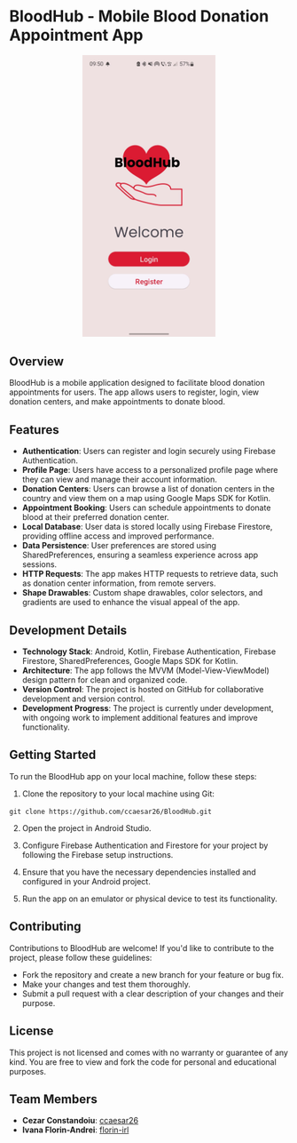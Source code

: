 # BloodHub - Mobile Blood Donation Appointment App

<p align="center">
  <img src="images/welcome.jpg" alt="Welcome page" width="240px"/>
</p>

## Overview

BloodHub is a mobile application designed to facilitate blood donation appointments for users. The app allows users to register, login, view donation centers, and make appointments to donate blood.

## Features

- **Authentication**: Users can register and login securely using Firebase Authentication.
- **Profile Page**: Users have access to a personalized profile page where they can view and manage their account information.
- **Donation Centers**: Users can browse a list of donation centers in the country and view them on a map using Google Maps SDK for Kotlin.
- **Appointment Booking**: Users can schedule appointments to donate blood at their preferred donation center.
- **Local Database**: User data is stored locally using Firebase Firestore, providing offline access and improved performance.
- **Data Persistence**: User preferences are stored using SharedPreferences, ensuring a seamless experience across app sessions.
- **HTTP Requests**: The app makes HTTP requests to retrieve data, such as donation center information, from remote servers.
- **Shape Drawables**: Custom shape drawables, color selectors, and gradients are used to enhance the visual appeal of the app.

## Development Details

- **Technology Stack**: Android, Kotlin, Firebase Authentication, Firebase Firestore, SharedPreferences, Google Maps SDK for Kotlin.
- **Architecture**: The app follows the MVVM (Model-View-ViewModel) design pattern for clean and organized code.
- **Version Control**: The project is hosted on GitHub for collaborative development and version control.
- **Development Progress**: The project is currently under development, with ongoing work to implement additional features and improve functionality.

## Getting Started

To run the BloodHub app on your local machine, follow these steps:

1. Clone the repository to your local machine using Git:

`git clone https://github.com/ccaesar26/BloodHub.git`


2. Open the project in Android Studio.

3. Configure Firebase Authentication and Firestore for your project by following the Firebase setup instructions.

4. Ensure that you have the necessary dependencies installed and configured in your Android project.

5. Run the app on an emulator or physical device to test its functionality.

## Contributing

Contributions to BloodHub are welcome! If you'd like to contribute to the project, please follow these guidelines:

- Fork the repository and create a new branch for your feature or bug fix.
- Make your changes and test them thoroughly.
- Submit a pull request with a clear description of your changes and their purpose.

## License

This project is not licensed and comes with no warranty or guarantee of any kind. You are free to view and fork the code for personal and educational purposes.

## Team Members

- **Cezar Constandoiu**: [ccaesar26](https://github.com/ccaesar26)
- **Ivana Florin-Andrei**: [florin-irl](https://github.com/florin-irl)
